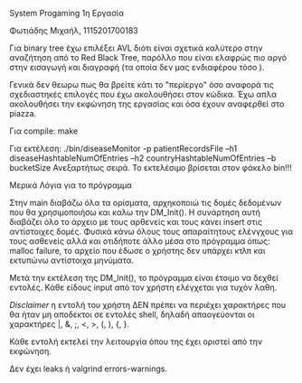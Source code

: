 System Progaming 1η Εργασία

Φωτιάδης Μιχαήλ, 1115201700183

Για binary tree έχω επιλέξει AVL διότι είναι σχετικά καλύτερο στην αναζήτηση από το Red Black Tree, παρόλλο που είναι ελαφρώς
πιο αργό στην εισαγωγή και διαγραφή (τα οποία δεν μας ενδιαφέρου τόσο ).

Γενικά δεν θεωρω πως θα βρείτε κάτι το "περίεργο" όσο αναφορά τις σχεδιαστηκές επιλογές που έχω ακολουθήσει στον κώδικα.
Έχω απλα ακολουθήσει την εκφώνηση της εργασίας και όσα έχουν αναφερθεί στο piazza.

Για compile:
    make

Για εκτέλεση:
    ./bin/diseaseMonitor -p patientRecordsFile –h1 diseaseHashtableNumOfEntries –h2 countryHashtableNumOfEntries –b bucketSize
    Ανεξαρτήτως σειρά. Το εκτελέσιμο βρίσεται στον φάκελο bin!!!

Μερικά Λόγια για το πρόγραμμα

Στην main διαβάζω όλα τα ορίσματα, αρχηκοποιώ τις δομές δεδομένων που θα χρησιμοποιήσω και καλω την DM_Init().
Η συνάρτηση αυτή διαβάζει όλο το άρχειο με τους αρθενείς και τους κάνει insert στις αντίστοιχες δομές.
Φυσικά κάνω όλους τους απαραίτητους ελένγχους για τους ασθενείς αλλά και οτιδήποτε άλλο μέσα στο πρόγραμμα όπως:
malloc failure, το αρχείο που έδωσε ο χρήστης δεν υπάρχει κτλπ και εκτυπώνω αντίστοιχα μηνύματα.

Μετά την εκτέλεση της DM_Init(), το πρόγραμμα είναι έτοιμο να δεχθεί εντολές.
Κάθε είδους input από τον χρήστη ελέγχεται για τυχόν λαθη.

*Disclaimer*
    η εντολή του χρήστη ΔΕΝ πρέπει να περιέχει χαρακτήρες που θα ήταν μη αποδεκτοι σε εντολές shell,
    δηλαδή απαογεύονται οι χαρακτήρες |, &, ;, <, >, (, ), {, }.

Κάθε εντολή εκτελεί την λειτουργία όπου της έχει οριστεί από την εκφώνηση.

Δεν έχει leaks ή valgrind errors-warnings.